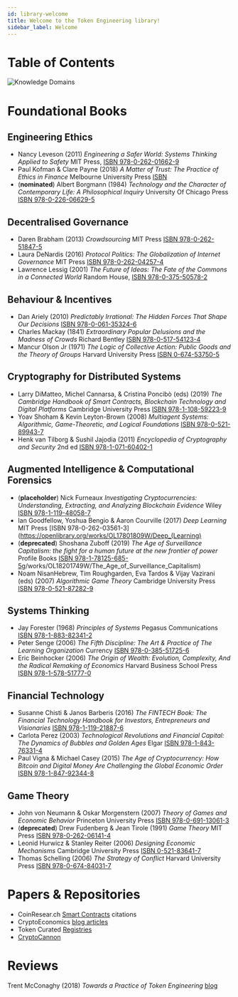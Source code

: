 ```yaml
---
id: library-welcome
title: Welcome to the Token Engineering library!
sidebar_label: Welcome
---
```



# Table of Contents

![Knowledge Domains](https://user-images.githubusercontent.com/14944510/81488973-ca9f0d80-92a2-11ea-8d12-869382001b50.png)

# Foundational Books
## Engineering Ethics
* Nancy Leveson (2011) _Engineering a Safer World: Systems Thinking Applied to Safety_ MIT Press, [ISBN 978-0-262-01662-9](https://openlibrary.org/books/OL25230772M/Engineering_a_safer_world)
* Paul Kofman & Clare Payne (2018) _A Matter of Trust: The Practice of Ethics in Finance_ Melbourne University Press [ISBN]()
* (**nominated**) Albert Borgmann (1984) _Technology and the Character of Contemporary Life: A Philosophical Inquiry_  University Of Chicago Press [ISBN 978-0-226-06629-5](https://openlibrary.org/works/OL1958074W/Technology_and_the_character_of_contemporary_life)

## Decentralised Governance
* Daren Brabham (2013) _Crowdsourcing_ MIT Press [ISBN 978-0-262-51847-5](https://mitpress.mit.edu/books/crowdsourcing)
* Laura DeNardis (2016) _Protocol Politics: The Globalization of Internet Governance_ MIT Press [ISBN 978-0-262-04257-4](https://mitpress.mit.edu/books/protocol-politics)
* Lawrence Lessig (2001) _The Future of Ideas: The Fate of the Commons in a Connected World_ Random House, [ISBN 978-0-375-50578-2](https://openlibrary.org/works/OL6037023W/The_Future_of_Ideas)

## Behaviour & Incentives
* Dan Ariely (2010) _Predictably Irrational: The Hidden Forces That Shape Our Decisions_ [ISBN 978-0-061-35324-6](https://openlibrary.org/works/OL9302660W/Predictably_Irrational)
* Charles Mackay (1841) _Extraordinary Popular Delusions and the Madness of Crowds_ Richard Bentley [ISBN 978-0-517-54123-4](https://openlibrary.org/works/OL2987334W/Memoirs_of_extraordinary_popular_delusions)
* Mancur Olson Jr (1971) _The Logic of Collective Action: Public Goods and the Theory of Groups_ Harvard University Press [ISBN 0-674-53750-5](https://openlibrary.org/works/OL108561W/The_logic_of_collective_action)

## Cryptography for Distributed Systems
* Larry DiMatteo, Michel Cannarsa, &amp; Cristina Poncibò (eds) (2019) _The Cambridge Handbook of Smart Contracts, Blockchain Technology and Digital Platforms_ Cambridge University Press [ISBN 978-1-108-59223-9](https://www.cambridge.org/core/books/cambridge-handbook-of-smart-contracts-blockchain-technology-and-digital-platforms/BCDDFAAD7B661E6C268941ACA76B3A58#fndtn-information)
* Yoav Shoham & Kevin Leyton-Brown (2008) _Multiagent Systems: Algorithmic, Game-Theoretic, and Logical Foundations_ [ISBN 978-0-521-89943-7](https://openlibrary.org/works/OL4314065W/Multiagent_systems)
* Henk van Tilborg & Sushil Jajodia (2011) _Encyclopedia of Cryptography and Security_ 2nd ed [ISBN 978-1-071-60402-1](https://openlibrary.org/books/OL27944678M/Encyclopedia_of_Cryptography_and_Security_2_Volumes_Set_2nd_Edition)

## Augmented Intelligence & Computational Forensics
* (**placeholder**) Nick Furneaux _Investigating Cryptocurrencies: Understanding, Extracting, and Analyzing Blockchain Evidence_ Wiley [ISBN 978-1-119-48058-7](https://openlibrary.org/works/OL19542592W/Investigating_Cryptocurrencies_Understanding_Extracting_and_Analyzing_Blockchain_Evidence)
* Ian Goodfellow, Yoshua Bengio &amp; Aaron Courville (2017) _Deep Learning_ MIT Press [ISBN 978-0-262-03561-3](https://openlibrary.org/works/OL17801809W/Deep_(Learning)
* (**deprecated**) Shoshana Zuboff (2019) _The Age of Surveillance Capitalism: the fight for a human future at the new frontier of power_ Profile Books [ISBN 978-1-78125-685-5](https://openlibrary.or)g/works/OL18201749W/The_Age_of_Surveillance_Capitalism)
* Noam NisanHebrew, Tim Roughgarden, ́Eva Tardos & Vijay Vazirani (eds) (2007) _Algorithmic Game Theory_ Cambridge University Press [ISBN 978-0-521-87282-9](https://openlibrary.org/works/OL16987504W/Algorithmic_game_theory)

## Systems Thinking
* Jay Forester (1968) _Principles of Systems_ Pegasus Communications [ISBN 978-1-883-82341-2](https://openlibrary.org/works/OL4504426W/Principles_of_systems)
* Peter Senge (2006) _The Fifth Discipline: The Art & Practice of The Learning Organization_ Currency [ISBN 978-0-385-51725-6](https://openlibrary.org/works/OL4440692W/The_Fifth_Discipline)
* Eric Beinhocker (2006) _The Origin of Wealth: Evolution, Complexity, And the Radical Remaking of Economics_ Harvard Business School Press [ISBN 978-1-578-51777-0](https://openlibrary.org/works/OL8786151W/Origin_of_Wealth)

## Financial Technology
* Susanne Chisti & Janos Barberis (2016) _The FINTECH Book: The Financial Technology Handbook for Investors, Entrepreneurs and Visionaries_ [ISBN 978-1-119-21887-6](https://www.wiley.com/en-us/The+FINTECH+Book%3A+The+Financial+Technology+Handbook+for+Investors%2C+Entrepreneurs+and+Visionaries-p-9781119218876#content-section)
* Carlota Perez (2003) _Technological Revolutions and Financial Capital: The Dynamics of Bubbles and Golden Ages_ Elgar [ISBN 978-1-843-76331-4](https://openlibrary.org/works/OL224128W/Technological_Revolutions_and_Financial_Capital)
* Paul Vigna & Michael Casey (2015) _The Age of Cryptocurrency: How Bitcoin and Digital Money Are Challenging the Global Economic Order_ [ISBN 978-1-847-92344-8](https://openlibrary.org/works/OL20702882W/Cryptocurrency)

## Game Theory
* John von Neumann & Oskar Morgenstern (2007) _Theory of Games and Economic Behavior_ Princeton University Press [ISBN 978-0-691-13061-3](https://openlibrary.org/works/OL1204974W/Theory_of_games_and_economic_behavior)
* (**deprecated**) Drew Fudenberg & Jean Tirole (1991) _Game Theory_ MIT Press [ISBN 978-0-262-06141-4](https://openlibrary.org/works/OL2727409W/Game_Theory)
* Leonid Hurwicz & Stanley Reiter (2006) _Designing Economic Mechanisms_ Cambridge University Press [ISBN 0-521-83641-7](https://openlibrary.org/works/OL4545729W/Designing_economic_mechanisms)
* Thomas Schelling (2006) _The Strategy of Conflict_ Harvard University Press [ISBN 978-0-674-84031-7](https://openlibrary.org/works/OL2259845W/The_strategy_of_conflict)

# Papers & Repositories
* CoinResear.ch [Smart Contracts](https://www.coinresear.ch/papers/smart-contracts) citations
* CryptoEconomics [blog articles](https://github.com/jpantunes/awesome-cryptoeconomics)
* Token Curated [Registries](https://medium.com/@tokencuratedregistry/the-token-curated-registry-whitepaper-bd2fb29299d6)
* [CryptoCannon](https://a16z.com/2018/02/10/crypto-readings-resources/)

# Reviews
Trent McConaghy (2018) _Towards a Practice of Token Engineering_ [blog](https://blog.oceanprotocol.com/towards-a-practice-of-token-engineering-b02feeeff7ca)

